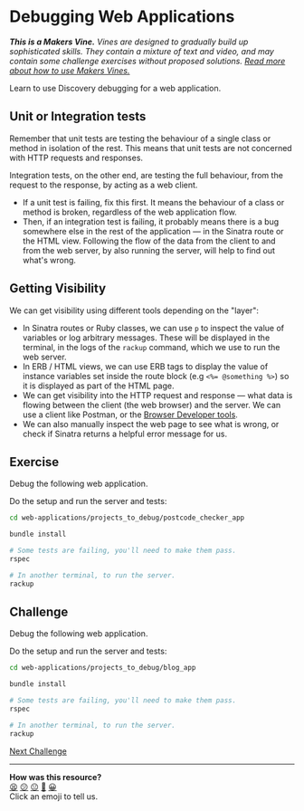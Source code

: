 # Debugging Web Applications

_**This is a Makers Vine.** Vines are designed to gradually build up sophisticated skills.
They contain a mixture of text and video, and may contain some challenge exercises without
proposed solutions. [Read more about how to use Makers
Vines.](https://github.com/makersacademy/course/blob/main/labels/vines.md)_

Learn to use Discovery debugging for a web application.

## Unit or Integration tests

Remember that unit tests are testing the behaviour of a single class or method in
isolation of the rest. This means that unit tests are not concerned with HTTP requests and
responses.

Integration tests, on the other end, are testing the full behaviour, from the request to
the response, by acting as a web client.

 * If a unit test is failing, fix this first. It means the behaviour of a class or method
   is broken, regardless of the web application flow.
 * Then, if an integration test is failing, it probably means there is a bug somewhere
   else in the rest of the application — in the Sinatra route or the HTML view. Following
   the flow of the data from the client to and from the web server, by also running the
   server, will help to find out what's wrong.

## Getting Visibility

We can get visibility using different tools depending on the "layer":
  * In Sinatra routes or Ruby classes, we can use `p` to inspect the value of variables or
    log arbitrary messages. These will be displayed in the terminal, in the logs of the
    `rackup` command, which we use to run the web server.
  * In ERB / HTML views, we can use ERB tags to display the value of instance variables
    set inside the route block (e.g `<%= @something %>`) so it is displayed as part of the
    HTML page.
  * We can get visibility into the HTTP request and response — what data is flowing
    between the client (the web browser) and the server. We can use a client like Postman,
    or the [Browser Developer tools](../pills/use_the_developer_console.ed.md).
  * We can also manually inspect the web page to see what is wrong, or check if Sinatra
    returns a helpful error message for us.

## Exercise

Debug the following web application.

Do the setup and run the server and tests:

```bash
cd web-applications/projects_to_debug/postcode_checker_app

bundle install

# Some tests are failing, you'll need to make them pass.
rspec

# In another terminal, to run the server.
rackup 
```

## Challenge

Debug the following web application.

Do the setup and run the server and tests:

```bash
cd web-applications/projects_to_debug/blog_app

bundle install

# Some tests are failing, you'll need to make them pass.
rspec

# In another terminal, to run the server.
rackup 
```

[Next Challenge](06_securing_user_input.md)

<!-- BEGIN GENERATED SECTION DO NOT EDIT -->

---

**How was this resource?**  
[😫](https://airtable.com/shrUJ3t7KLMqVRFKR?prefill_Repository=makersacademy/web-applications&prefill_File=html_challenges/05_debugging.md&prefill_Sentiment=😫) [😕](https://airtable.com/shrUJ3t7KLMqVRFKR?prefill_Repository=makersacademy/web-applications&prefill_File=html_challenges/05_debugging.md&prefill_Sentiment=😕) [😐](https://airtable.com/shrUJ3t7KLMqVRFKR?prefill_Repository=makersacademy/web-applications&prefill_File=html_challenges/05_debugging.md&prefill_Sentiment=😐) [🙂](https://airtable.com/shrUJ3t7KLMqVRFKR?prefill_Repository=makersacademy/web-applications&prefill_File=html_challenges/05_debugging.md&prefill_Sentiment=🙂) [😀](https://airtable.com/shrUJ3t7KLMqVRFKR?prefill_Repository=makersacademy/web-applications&prefill_File=html_challenges/05_debugging.md&prefill_Sentiment=😀)  
Click an emoji to tell us.

<!-- END GENERATED SECTION DO NOT EDIT -->
